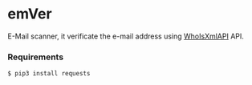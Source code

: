 # emVer
E-Mail scanner, it verificate the e-mail address using [WhoIsXmlAPI](whoisxmlapi.com) API.

### Requirements
```$ pip3 install requests```
